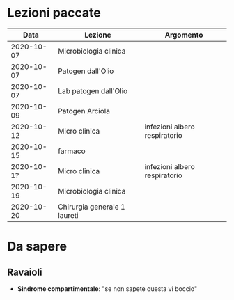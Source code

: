# Lezioni paccate
| Data | Lezione | Argomento |
|---|---|---|
|2020-10-07|Microbiologia clinica ||
|2020-10-07|Patogen dall'Olio||
|2020-10-07|Lab patogen dall'Olio||
|2020-10-09|Patogen Arciola||
|2020-10-12|Micro clinica|infezioni albero respiratorio|
|2020-10-15|farmaco||
|2020-10-1?|Micro clinica|infezioni albero respiratorio|
|2020-10-19|Microbiologia clinica||
|2020-10-20|Chirurgia generale 1 laureti ||

# Da sapere

## Ravaioli
- __Sindrome compartimentale__: "se non sapete questa vi boccio"
